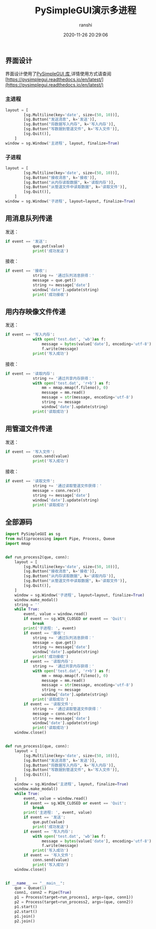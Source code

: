 ﻿---
title: PySimpleGUI演示多进程
date: 2020-11-26 20:29:06
author: ranshi
avatar: https://i.loli.net/2021/10/27/quMyIgbaD6tURx5.jpg
authorLink: https://github.com/Zranshi
authorAbout: 成为更好的自己，才能守护最好的你
authorDesc:
categories: 技术
comments: true
tags:
  - Python
  - 进程
  - PySimpleGUI
keywords: Python
description: 通过PySimpleGUI演示进程的通信
photos: https://cdn.jsdelivr.net/gh/Zranshi/CDN@1.3/2020.11.08/56.jpg
---

## 界面设计

界面设计使用了[PySimpleGUI 库](https://github.com/PySimpleGUI/PySimpleGUI),详情使用方式请查阅[https://pysimplegui.readthedocs.io/en/latest/](https://pysimplegui.readthedocs.io/en/latest/)

### 主进程

```py
layout = [
        [sg.Multiline(key='date', size=(50, 10))],
        [sg.Button("发送消息", k='发送')],
        [sg.Button("将数据写入内存", k='写入内存')],
        [sg.Button("写数据到管道文件", k='写入文件')],
        [sg.Quit()],
    ]
window = sg.Window('主进程', layout, finalize=True)
```

### 子进程

```python
layout = [
        [sg.Multiline(key='date', size=(50, 10))],
        [sg.Button("接收消息", k='接收')],
        [sg.Button("从内存读取数据", k='读取内存')],
        [sg.Button("从管道文件中读取数据", k='读取文件')],
        [sg.Quit()],
    ]
window = sg.Window('子进程', layout=layout, finalize=True)
```

## 用消息队列传递

发送：

```python
if event == '发送':
            que.put(value)
            print('成功发送')
```

接收：

```python
if event == '接收':
            string += '通过队列消息获得：'
            message = que.get()
            string += message['date']
            window['date'].update(string)
            print('成功接收')
```

## 用内存映像文件传递

发送：

```python
if event == '写入内存':
            with open('test.dat', 'wb')as f:
                message = bytes(value['date'], encoding='utf-8')
                f.write(message)
            print('写入成功')
```

接收：

```python
if event == '读取内存':
            string += '通过共享内存获得：'
            with open('test.dat', 'r+b') as f:
                mm = mmap.mmap(f.fileno(), 0)
                message = mm.read()
                message = str(message, encoding='utf-8')
                string += message
                window['date'].update(string)
            print('读取成功')
```

## 用管道文件传递

发送：

```python
if event == '写入文件':
            conn.send(value)
            print('写入成功')
```

接收：

```python
if event == '读取文件':
            string += '通过读取管道文件获得：'
            message = conn.recv()
            string += message['date']
            window['date'].update(string)
            print('读取成功')
```

## 全部源码

```python
import PySimpleGUI as sg
from multiprocessing import Pipe, Process, Queue
import mmap


def run_process2(que, conn):
    layout = [
        [sg.Multiline(key='date', size=(50, 10))],
        [sg.Button("接收消息", k='接收')],
        [sg.Button("从内存读取数据", k='读取内存')],
        [sg.Button("从管道文件中读取数据", k='读取文件')],
        [sg.Quit()],
    ]
    window = sg.Window('子进程', layout=layout, finalize=True)
    window.make_modal()
    string = ''
    while True:
        event, value = window.read()
        if event == sg.WIN_CLOSED or event == 'Quit':
            break
        print('子进程: ', event)
        if event == '接收':
            string += '通过队列消息获得：'
            message = que.get()
            string += message['date']
            window['date'].update(string)
            print('成功接收')
        if event == '读取内存':
            string += '通过共享内存获得：'
            with open('test.dat', 'r+b') as f:
                mm = mmap.mmap(f.fileno(), 0)
                message = mm.read()
                message = str(message, encoding='utf-8')
                string += message
                window['date'].update(string)
            print('读取成功')
        if event == '读取文件':
            string += '通过读取管道文件获得：'
            message = conn.recv()
            string += message['date']
            window['date'].update(string)
            print('读取成功')
    window.close()


def run_process1(que, conn):
    layout = [
        [sg.Multiline(key='date', size=(50, 10))],
        [sg.Button("发送消息", k='发送')],
        [sg.Button("将数据写入内存", k='写入内存')],
        [sg.Button("写数据到管道文件", k='写入文件')],
        [sg.Quit()],
    ]
    window = sg.Window('主进程', layout, finalize=True)
    window.make_modal()
    while True:
        event, value = window.read()
        if event == sg.WIN_CLOSED or event == 'Quit':
            break
        print('主进程: ', event, value)
        if event == '发送':
            que.put(value)
            print('成功发送')
        if event == '写入内存':
            with open('test.dat', 'wb')as f:
                message = bytes(value['date'], encoding='utf-8')
                f.write(message)
            print('写入成功')
        if event == '写入文件':
            conn.send(value)
            print('写入成功')
    window.close()


if __name__ == "__main__":
    que = Queue(1)
    conn1, conn2 = Pipe(True)
    p1 = Process(target=run_process1, args=(que, conn1))
    p2 = Process(target=run_process2, args=(que, conn2))
    p1.start()
    p2.start()
    p1.join()
    p2.join()

```
